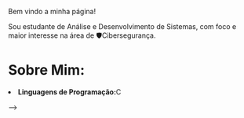 Bem vindo a minha página!

Sou estudante de Análise e Desenvolvimento de Sistemas, com foco e maior interesse na área de 🛡️Cibersegurança.

# Sobre Mim:

<li><strong>Linguagens de Programação:</strong>C</li>

-->
